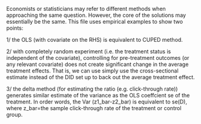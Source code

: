 Economists or statisticians may refer to different methods when approaching the same question. However, the core of the solutions may essentially be the same.
This file uses empirical examples to show two points: 

1/ the OLS (with covariate on the RHS) is equivalent to CUPED method. 

2/ with completely random experiment (i.e. the treatment status is independent of the covariate),
controlling for pre-treatment outcomes (or any relevant covariate) does not create significant change in the average treatment effects. 
That is, we can use simply use the cross-sectional estimate instead of the DID set up to back out the average treatment effect. 

3/ the delta method (for estimating the ratio (e.g. click-through rate)) generates similar estimate of the variance as the OLS coeffcient se of the treatment. In order words, the Var (z1_bar-z2_bar) is equivalent to se(D), where z_bar=the sample click-through rate of the treatment or control group.
